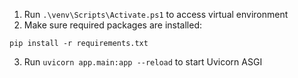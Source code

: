 1. Run `.\venv\Scripts\Activate.ps1` to access virtual environment
2. Make sure required packages are installed:
```
pip install -r requirements.txt
```
3. Run `uvicorn app.main:app --reload` to start Uvicorn ASGI